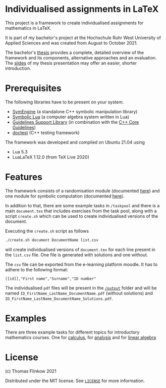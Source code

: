 # Individualised assignments in LaTeX

This project is a framework to create individualised assignments for mathematics in LaTeX.

It is part of my bachelor's project at the Hochschule Ruhr West University of Applied Sciences and was created from August to October 2021.

The bachelor's [thesis](thesis.pdf) provides a complete, detailed overview of the framework and its components, alternative approaches and an evaluation.
The [slides](slides.pdf) of my thesis presentation may offer an easier, shorter introduction.

# Prerequisites

The following libraries have to be present on your system.

- [SymEngine](https://github.com/symengine/symengine) (a standalone C++ symbolic manipulation library)
- [Symbolic Lua](https://github.com/thenumbernine/symmath-lua) (a computer algebra system written in Lua)
- [Guidelines Support Library](https://github.com/microsoft/GSL) (in combination with the [C++ Core Guidelines](https://github.com/isocpp/CppCoreGuidelines))
- [doctest](https://github.com/onqtam/doctest) (C++ testing framework)

The framework was developed and compiled on Ubuntu 21.04 using

- Lua 5.3
- LuaLaTeX 1.12.0 (from TeX Live 2020)

# Features

The framework consists of a randomisation module (documented [here](docs/random.md)) and one module for symbolic computation (documented [here](docs/symcomp.md)).

In addition to that, there are some example tasks in `/taskpool` and there is a main `document.tex` that includes exercises from the task pool, along with a script `create.sh` which can be used to create individualised versions of the document.

Executing the `create.sh` script as follows

```bash
./create.sh document DocumentName list.csv
```

will create individualised versions of `document.tex` for each line present in the `list.csv` file. One file is generated with solutions and one without. 

The `csv` file can be exported from the e-learning platform moodle. It has to adhere to the following format:

```
[[id]],"First name","Surname","ID number"
```

The individualised `pdf` files will be present in the [`/output`](output) folder and will be named `ID_FirstName_LastName_DocumentName.pdf` (without solutions) and `ID_FirstName_LastName_DocumentName_Solutions.pdf`.

# Examples

There are three example tasks for different topics for introductory mathematics courses.
One for [calculus](taskpool/task_calculus_segment.tex), for [analysis](taskpool/task_derivatives.tex) and for [linear algebra](taskpool/task_eigenvalues.tex)

# License

(c) Thomas Flinkow 2021

Distributed under the MIT license. See [`LICENSE`](LICENSE) for more information.
